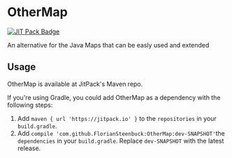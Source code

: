 # OtherMap
[![JIT Pack Badge](https://jitpack.io/v/FlorianSteenbuck/OtherMap.svg)](https://jitpack.io/#FlorianSteenbuck/OtherMap)


An alternative for the Java Maps that can be easly used and extended

## Usage

OtherMap is available at JitPack's Maven repo.

If you're using Gradle, you could add OtherMap as a dependency with the following steps:

1. Add `maven { url 'https://jitpack.io' }` to the `repositories` in your `build.gradle`.
2. Add `compile 'com.github.FlorianSteenbuck:OtherMap:dev-SNAPSHOT'`the `dependencies` in your `build.gradle`. Replace `dev-SNAPSHOT` with the latest release.
